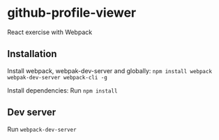 # github-profile-viewer
React exercise with Webpack

## Installation
Install webpack, webpak-dev-server and globally:
`npm install webpack webpak-dev-server webpack-cli -g`

Install dependencies:
Run `npm install`

## Dev server
Run `webpack-dev-server`